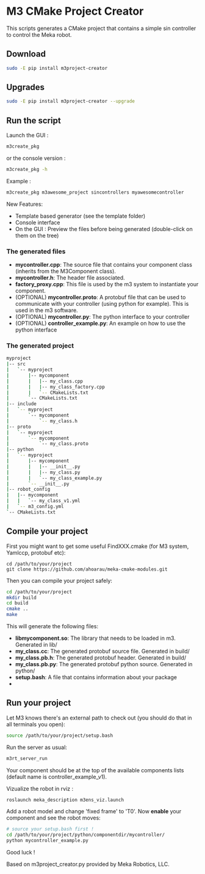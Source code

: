 M3 CMake Project Creator
==============================

This scripts generates a CMake project that contains a simple sin controller to control the Meka robot.

## Download
```bash
sudo -E pip install m3project-creator
```
## Upgrades

```bash
sudo -E pip install m3project-creator --upgrade
```

## Run the script
Launch the GUI : 
```bash
m3create_pkg
```
or the console version :
```bash
m3create_pkg -h 
```
Example : 
```bash
m3create_pkg m3awesome_project sincontrollers myawesomecontroller 
```
New Features:

* Template based generator (see the template folder)
* Console interface
* On the GUI : Preview the files before being generated (double-click on them on the tree)

### The generated files

* **mycontroller.cpp**: The source file that contains your component class (inherits from the M3Component class).
* **mycontroller.h**: The header file associated.
* **factory_proxy.cpp**: This file is used by the m3 system to instantiate your component.
* (OPTIONAL) **mycontroller.proto**: A protobuf file that can be used to communicate with your controller (using python for example). This is used in the m3 software.
* (OPTIONAL) **mycontroller.py**: The python interface to your controller
* (OPTIONAL) **controller_example.py**: An example on how to use the python interface

### The generated project

```bash
myproject
|-- src
|   `-- myproject
|       |-- mycomponent
|       |   |-- my_class.cpp
|       |   |-- my_class_factory.cpp
|       |   `-- CMakeLists.txt
|       `-- CMakeLists.txt
|-- include
|   `-- myproject
|       `-- mycomponent
|           `-- my_class.h
|-- proto
|   `-- myproject
|       `-- mycomponent
|           `-- my_class.proto
|-- python
|   `-- myproject
|       |-- mycomponent
|       |   |-- __init__.py
|       |   |-- my_class.py
|       |   `-- my_class_example.py
|       `-- __init__.py
|-- robot_config
|   |-- mycomponent
|   |   `-- my_class_v1.yml
|   `-- m3_config.yml
`-- CMakeLists.txt
```
## Compile your project
First you might want to get some useful FindXXX.cmake (for M3 system, Yamlccp, protobuf etc):
```
cd /path/to/your/project
git clone https://github.com/ahoarau/meka-cmake-modules.git
```
Then you can compile your project safely:

```bash
cd /path/to/your/project
mkdir build
cd build
cmake ..
make
```

This will generate the following files:

* **libmycomponent.so**: The library that needs to be loaded in m3. Generated in lib/
* **my_class.cc**: The generated protobuf source file. Generated in build/
* **my_class.pb.h**: The generated protobuf header. Generated in build/
* **my_class.pb.py**: The generated protobuf python source. Generated in python/
* **setup.bash**: A file that contains information about your package
* 
## Run your project ##
Let M3 knows there's an external path to check out (you should do that in all terminals you open):
```bash
source /path/to/your/project/setup.bash
```
Run the server as usual:
```bash
m3rt_server_run
```
Your component should be at the top of the available components lists (default name is controller_example_v1).

Vizualize the robot in rviz : 
```bash
roslaunch meka_description m3ens_viz.launch
```
Add a robot model and change 'fixed frame' to 'T0'.
Now **enable** your component and see the robot moves:
```bash
# source your setup.bash first !
cd /path/to/your/project/python/componentdir/mycontroller/
python mycontroller_example.py
```

Good luck !

Based on m3project_creator.py provided by Meka Robotics, LLC.
